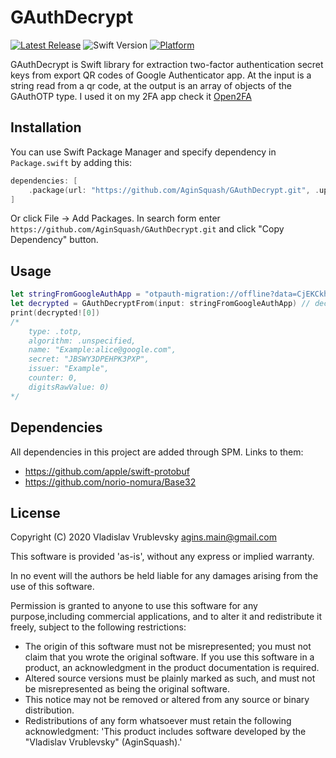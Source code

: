 # GAuthDecrypt
[![Latest Release](https://img.shields.io/github/v/release/aginsquash/GAuthDecrypt)](https://github.com/AginSquash/GAuthDecrypt/releases)
![Swift Version](https://img.shields.io/badge/Swift-5.0-orange.svg)
[![Platform](https://img.shields.io/badge/platform-ios%20%7C%20macos%20%7C%20watchos%20%7C%20tvos-lightgrey)](http://cocoapods.org/pods/SwiftOTP)

GAuthDecrypt is Swift library for extraction two-factor authentication secret keys from export QR codes of Google Authenticator app. At the input is a string read from a qr code, at the output is an array of objects of the GAuthOTP type. 
I used it on my 2FA app check it [Open2FA](https://github.com/AginSquash/open2fa/)

## Installation
You can use Swift Package Manager and specify dependency in `Package.swift` by adding this:

```swift
dependencies: [
    .package(url: "https://github.com/AginSquash/GAuthDecrypt.git", .upToNextMinor(from: "2.0.0"))
]
```

Or click File -> Add Packages. In search form enter `https://github.com/AginSquash/GAuthDecrypt.git` and click "Copy Dependency" button.

## Usage
```swift
let stringFromGoogleAuthApp = "otpauth-migration://offline?data=CjEKCkhlbGxvId6tvu8SGEV4YW1wbGU6YWxpY2VAZ29vZ2xlLmNvbRoHRXhhbXBsZTAC"
let decrypted = GAuthDecryptFrom(input: stringFromGoogleAuthApp) // decrypted type is Optional<[GAuthOTP]>
print(decrypted![0]) 
/*
    type: .totp, 
    algorithm: .unspecified, 
    name: "Example:alice@google.com", 
    secret: "JBSWY3DPEHPK3PXP", 
    issuer: "Example", 
    counter: 0, 
    digitsRawValue: 0) 
*/
```
## Dependencies
All dependencies in this project are added through SPM. Links to them:
- https://github.com/apple/swift-protobuf
- https://github.com/norio-nomura/Base32

## License

Copyright (C) 2020 Vladislav Vrublevsky <agins.main@gmail.com>

This software is provided 'as-is', without any express or implied warranty.

In no event will the authors be held liable for any damages arising from the use of this software.

Permission is granted to anyone to use this software for any purpose,including commercial applications, and to alter it and redistribute it freely, subject to the following restrictions:

- The origin of this software must not be misrepresented; you must not claim that you wrote the original software. If you use this software in a product, an acknowledgment in the product documentation is required.
- Altered source versions must be plainly marked as such, and must not be misrepresented as being the original software.
- This notice may not be removed or altered from any source or binary distribution.
- Redistributions of any form whatsoever must retain the following acknowledgment: 'This product includes software developed by the "Vladislav Vrublevsky" (AginSquash).'